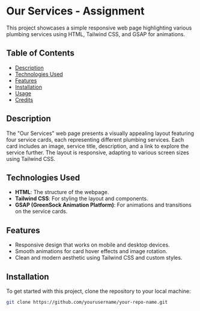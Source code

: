 # Our Services - Assignment

This project showcases a simple responsive web page highlighting various plumbing services using HTML, Tailwind CSS, and GSAP for animations.

## Table of Contents

- [Description](#description)
- [Technologies Used](#technologies-used)
- [Features](#features)
- [Installation](#installation)
- [Usage](#usage)
- [Credits](#credits)

## Description

The "Our Services" web page presents a visually appealing layout featuring four service cards, each representing different plumbing services. Each card includes an image, service title, description, and a link to explore the service further. The layout is responsive, adapting to various screen sizes using Tailwind CSS.

## Technologies Used

- **HTML**: The structure of the webpage.
- **Tailwind CSS**: For styling the layout and components.
- **GSAP (GreenSock Animation Platform)**: For animations and transitions on the service cards.

## Features

- Responsive design that works on mobile and desktop devices.
- Smooth animations for card hover effects and image rotation.
- Clean and modern aesthetic using Tailwind CSS and custom styles.

## Installation

To get started with this project, clone the repository to your local machine:

```bash
git clone https://github.com/yourusername/your-repo-name.git
